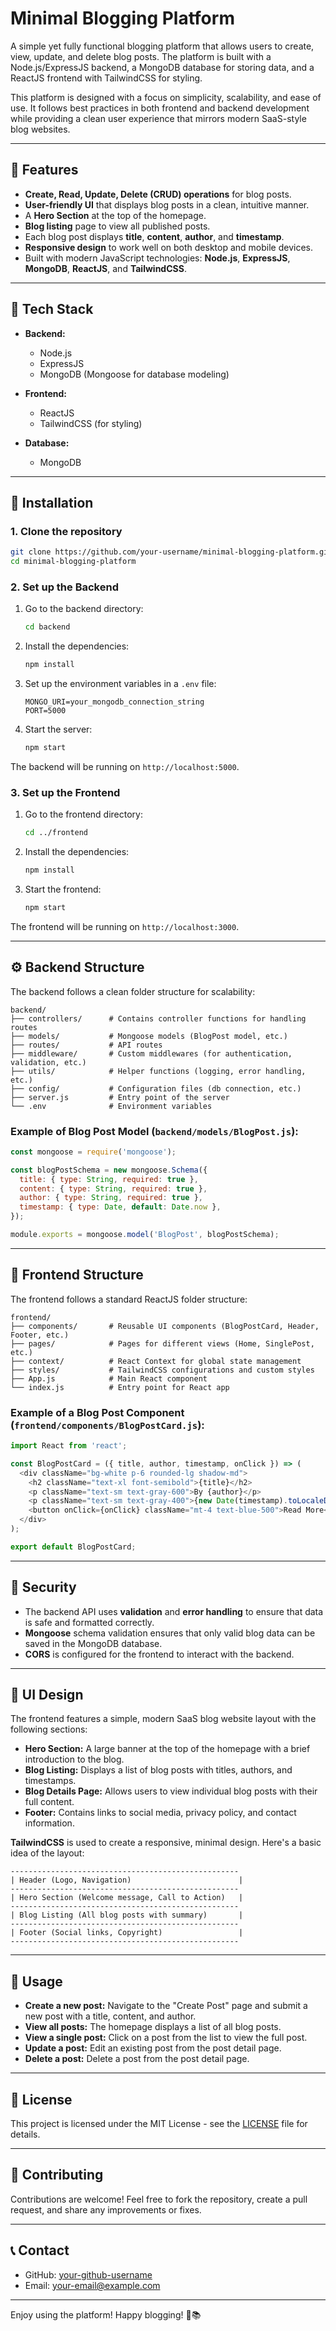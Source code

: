 # Minimal Blogging Platform

A simple yet fully functional blogging platform that allows users to create, view, update, and delete blog posts. The platform is built with a Node.js/ExpressJS backend, a MongoDB database for storing data, and a ReactJS frontend with TailwindCSS for styling. 

This platform is designed with a focus on simplicity, scalability, and ease of use. It follows best practices in both frontend and backend development while providing a clean user experience that mirrors modern SaaS-style blog websites.

---

## 🚀 Features

- **Create, Read, Update, Delete (CRUD) operations** for blog posts.
- **User-friendly UI** that displays blog posts in a clean, intuitive manner.
- A **Hero Section** at the top of the homepage.
- **Blog listing** page to view all published posts.
- Each blog post displays **title**, **content**, **author**, and **timestamp**.
- **Responsive design** to work well on both desktop and mobile devices.
- Built with modern JavaScript technologies: **Node.js**, **ExpressJS**, **MongoDB**, **ReactJS**, and **TailwindCSS**.

---

## 🧰 Tech Stack

- **Backend:**  
  - Node.js
  - ExpressJS
  - MongoDB (Mongoose for database modeling)
  
- **Frontend:**  
  - ReactJS
  - TailwindCSS (for styling)

- **Database:**  
  - MongoDB

---

## 🌱 Installation

### 1. Clone the repository

```bash
git clone https://github.com/your-username/minimal-blogging-platform.git
cd minimal-blogging-platform
```

### 2. Set up the Backend

1. Go to the backend directory:

    ```bash
    cd backend
    ```

2. Install the dependencies:

    ```bash
    npm install
    ```

3. Set up the environment variables in a `.env` file:

    ```plaintext
    MONGO_URI=your_mongodb_connection_string
    PORT=5000
    ```

4. Start the server:

    ```bash
    npm start
    ```

The backend will be running on `http://localhost:5000`.

### 3. Set up the Frontend

1. Go to the frontend directory:

    ```bash
    cd ../frontend
    ```

2. Install the dependencies:

    ```bash
    npm install
    ```

3. Start the frontend:

    ```bash
    npm start
    ```

The frontend will be running on `http://localhost:3000`.

---

## ⚙️ Backend Structure

The backend follows a clean folder structure for scalability:

```
backend/
├── controllers/      # Contains controller functions for handling routes
├── models/           # Mongoose models (BlogPost model, etc.)
├── routes/           # API routes
├── middleware/       # Custom middlewares (for authentication, validation, etc.)
├── utils/            # Helper functions (logging, error handling, etc.)
├── config/           # Configuration files (db connection, etc.)
├── server.js         # Entry point of the server
└── .env              # Environment variables
```

### Example of Blog Post Model (`backend/models/BlogPost.js`):

```js
const mongoose = require('mongoose');

const blogPostSchema = new mongoose.Schema({
  title: { type: String, required: true },
  content: { type: String, required: true },
  author: { type: String, required: true },
  timestamp: { type: Date, default: Date.now },
});

module.exports = mongoose.model('BlogPost', blogPostSchema);
```

---

## 🎨 Frontend Structure

The frontend follows a standard ReactJS folder structure:

```
frontend/
├── components/       # Reusable UI components (BlogPostCard, Header, Footer, etc.)
├── pages/            # Pages for different views (Home, SinglePost, etc.)
├── context/          # React Context for global state management
├── styles/           # TailwindCSS configurations and custom styles
├── App.js            # Main React component
└── index.js          # Entry point for React app
```

### Example of a Blog Post Component (`frontend/components/BlogPostCard.js`):

```js
import React from 'react';

const BlogPostCard = ({ title, author, timestamp, onClick }) => (
  <div className="bg-white p-6 rounded-lg shadow-md">
    <h2 className="text-xl font-semibold">{title}</h2>
    <p className="text-sm text-gray-600">By {author}</p>
    <p className="text-sm text-gray-400">{new Date(timestamp).toLocaleDateString()}</p>
    <button onClick={onClick} className="mt-4 text-blue-500">Read More</button>
  </div>
);

export default BlogPostCard;
```

---

## 🔐 Security

- The backend API uses **validation** and **error handling** to ensure that data is safe and formatted correctly.
- **Mongoose** schema validation ensures that only valid blog data can be saved in the MongoDB database.
- **CORS** is configured for the frontend to interact with the backend.

---

## 📱 UI Design

The frontend features a simple, modern SaaS blog website layout with the following sections:

- **Hero Section:** A large banner at the top of the homepage with a brief introduction to the blog.
- **Blog Listing:** Displays a list of blog posts with titles, authors, and timestamps.
- **Blog Details Page:** Allows users to view individual blog posts with their full content.
- **Footer:** Contains links to social media, privacy policy, and contact information.

**TailwindCSS** is used to create a responsive, minimal design. Here's a basic idea of the layout:

```
---------------------------------------------------
| Header (Logo, Navigation)                        |
---------------------------------------------------
| Hero Section (Welcome message, Call to Action)   |
---------------------------------------------------
| Blog Listing (All blog posts with summary)       |
---------------------------------------------------
| Footer (Social links, Copyright)                 |
---------------------------------------------------
```

---

## 📝 Usage

- **Create a new post:** Navigate to the "Create Post" page and submit a new post with a title, content, and author.
- **View all posts:** The homepage displays a list of all blog posts.
- **View a single post:** Click on a post from the list to view the full post.
- **Update a post:** Edit an existing post from the post detail page.
- **Delete a post:** Delete a post from the post detail page.

---

## 📜 License

This project is licensed under the MIT License - see the [LICENSE](LICENSE) file for details.

---

## 💬 Contributing

Contributions are welcome! Feel free to fork the repository, create a pull request, and share any improvements or fixes.

---

## 📞 Contact

- GitHub: [your-github-username](https://github.com/your-username)
- Email: your-email@example.com

---

Enjoy using the platform! Happy blogging! 📝📚